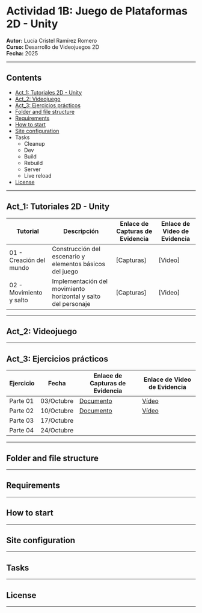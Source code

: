 # Actividad 1B: Juego de Plataformas 2D - Unity

**Autor:** Lucía Cristel Ramírez Romero  
**Curso:** Desarrollo de Videojuegos 2D  
**Fecha:** 2025  

---

## Contents
- [Act_1: Tutoriales 2D - Unity](https://github.com/CristelRR/FirstGame2D/blob/main/README.md#tutoriales-2d---unity)
- [Act_2: Videojuego](https://github.com/CristelRR/FirstGame2D/blob/main/README.md#act_2-videojuego)
- [Act_3: Ejercicios prácticos](https://github.com/CristelRR/FirstGame2D/blob/main/README.md#act_3-ejercicio-pr%C3%A1ctico)
- [Folder and file structure](https://github.com/CristelRR/FirstGame2D/blob/main/README.md#folder-and-file-structure)
- [Requirements](https://github.com/CristelRR/FirstGame2D/blob/main/README.md#requirements)
- [How to start](https://github.com/CristelRR/FirstGame2D/blob/main/README.md#how-to-start)
- [Site configuration](https://github.com/CristelRR/FirstGame2D/blob/main/README.md#site-configuration)
- Tasks
  - Cleanup
  - Dev
  - Build
  - Rebuild
  - Server
  - Live reload
- [License](https://github.com/CristelRR/FirstGame2D/blob/main/README.md#tutoriales-2d---unity)

---

## Act_1: Tutoriales 2D - Unity

| Tutorial | Descripción | Enlace de Capturas de Evidencia | Enlace de Video de Evidencia |
|----------|-------------|---------------------------------|------------------------------|
| 01 - Creación del mundo | Construcción del escenario y elementos básicos del juego | [Capturas] | [Video] |
| 02 - Movimiento y salto | Implementación del movimiento horizontal y salto del personaje | [Capturas] | [Video] |

---

## Act_2: Videojuego

---

## Act_3: Ejercicios prácticos
| Ejercicio | Fecha | Enlace de Capturas de Evidencia | Enlace de Video de Evidencia |
|----------|-------------|---------------------------------|------------------------------|
| Parte 01 | 03/Octubre | [Documento](https://docs.google.com/document/d/1xjHV094AVDt1sbRRsmInZ2yAa5YXe2rKB0OmhsQEti8/edit?usp=drive_link) | [Vídeo](https://drive.google.com/file/d/1m8jKeXGbJax8dTEbsI7zYo0TzrkNjOWz/view?usp=drive_link) |
| Parte 02 | 10/Octubre | [Documento](https://docs.google.com/document/d/13VuegO4GtZ20YiDhtbrbrFbaZINwK2Bh1gInNpMG_kY/edit?usp=sharing) | [Vídeo](https://drive.google.com/file/d/1UxW7BE8Z75bhFWvlNiHnRZ998UnXieWR/view?usp=drive_link) |
| Parte 03 | 17/Octubre |  |  |
| Parte 04 | 24/Octubre |  |  |

---

## Folder and file structure

---

## Requirements

---

## How to start

---

## Site configuration

---

## Tasks

---

## License

---

